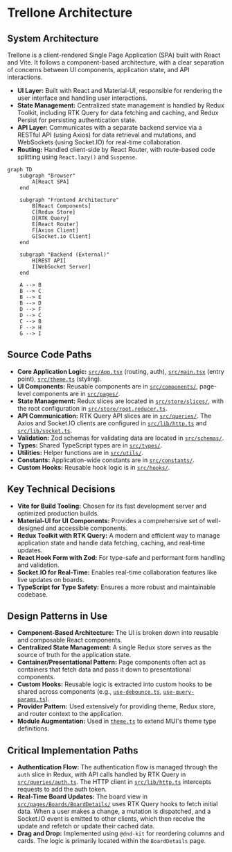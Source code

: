 # Trellone Architecture

## System Architecture

Trellone is a client-rendered Single Page Application (SPA) built with React and Vite. It follows a component-based architecture, with a clear separation of concerns between UI components, application state, and API interactions.

- **UI Layer:** Built with React and Material-UI, responsible for rendering the user interface and handling user interactions.
- **State Management:** Centralized state management is handled by Redux Toolkit, including RTK Query for data fetching and caching, and Redux Persist for persisting authentication state.
- **API Layer:** Communicates with a separate backend service via a RESTful API (using Axios) for data retrieval and mutations, and WebSockets (using Socket.IO) for real-time collaboration.
- **Routing:** Handled client-side by React Router, with route-based code splitting using `React.lazy()` and `Suspense`.

```mermaid
graph TD
    subgraph "Browser"
        A[React SPA]
    end

    subgraph "Frontend Architecture"
        B[React Components]
        C[Redux Store]
        D[RTK Query]
        E[React Router]
        F[Axios Client]
        G[Socket.io Client]
    end

    subgraph "Backend (External)"
        H[REST API]
        I[WebSocket Server]
    end

    A --> B
    B --> C
    B --> E
    B --> D
    D --> F
    D --> C
    C --> B
    F --> H
    G --> I
```

## Source Code Paths

- **Core Application Logic:** [`src/App.tsx`](src/App.tsx) (routing, auth), [`src/main.tsx`](src/main.tsx) (entry point), [`src/theme.ts`](src/theme.ts) (styling).
- **UI Components:** Reusable components are in [`src/components/`](src/components/), page-level components are in [`src/pages/`](src/pages/).
- **State Management:** Redux slices are located in [`src/store/slices/`](src/store/slices/), with the root configuration in [`src/store/root.reducer.ts`](src/store/root.reducer.ts).
- **API Communication:** RTK Query API slices are in [`src/queries/`](src/queries/). The Axios and Socket.IO clients are configured in [`src/lib/http.ts`](src/lib/http.ts) and [`src/lib/socket.ts`](src/lib/socket.ts).
- **Validation:** Zod schemas for validating data are located in [`src/schemas/`](src/schemas/).
- **Types:** Shared TypeScript types are in [`src/types/`](src/types/).
- **Utilities:** Helper functions are in [`src/utils/`](src/utils/).
- **Constants:** Application-wide constants are in [`src/constants/`](src/constants/).
- **Custom Hooks:** Reusable hook logic is in [`src/hooks/`](src/hooks/).

## Key Technical Decisions

- **Vite for Build Tooling:** Chosen for its fast development server and optimized production builds.
- **Material-UI for UI Components:** Provides a comprehensive set of well-designed and accessible components.
- **Redux Toolkit with RTK Query:** A modern and efficient way to manage application state and handle data fetching, caching, and real-time updates.
- **React Hook Form with Zod:** For type-safe and performant form handling and validation.
- **Socket.IO for Real-Time:** Enables real-time collaboration features like live updates on boards.
- **TypeScript for Type Safety:** Ensures a more robust and maintainable codebase.

## Design Patterns in Use

- **Component-Based Architecture:** The UI is broken down into reusable and composable React components.
- **Centralized State Management:** A single Redux store serves as the source of truth for the application state.
- **Container/Presentational Pattern:** Page components often act as containers that fetch data and pass it down to presentational components.
- **Custom Hooks:** Reusable logic is extracted into custom hooks to be shared across components (e.g., [`use-debounce.ts`](src/hooks/use-debounce.ts), [`use-query-params.ts`](src/hooks/use-query-params.ts)).
- **Provider Pattern:** Used extensively for providing theme, Redux store, and router context to the application.
- **Module Augmentation:** Used in [`theme.ts`](src/theme.ts) to extend MUI's theme type definitions.

## Critical Implementation Paths

- **Authentication Flow:** The authentication flow is managed through the `auth` slice in Redux, with API calls handled by RTK Query in [`src/queries/auth.ts`](src/queries/auth.ts). The HTTP client in [`src/lib/http.ts`](src/lib/http.ts) intercepts requests to add the auth token.
- **Real-Time Board Updates:** The board view in [`src/pages/Boards/BoardDetails/`](src/pages/Boards/BoardDetails/) uses RTK Query hooks to fetch initial data. When a user makes a change, a mutation is dispatched, and a Socket.IO event is emitted to other clients, which then receive the update and refetch or update their cached data.
- **Drag and Drop:** Implemented using `@dnd-kit` for reordering columns and cards. The logic is primarily located within the `BoardDetails` page.
